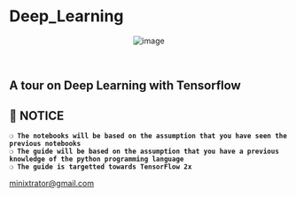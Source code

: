 # Deep_Learning
<div align="center">

![image](https://miro.medium.com/max/1200/1*IZfsipaDZITtnqIxkwfYug.png)

<br>

</div>

## A tour on Deep Learning with Tensorflow

## :page_with_curl: NOTICE

__`❍ The notebooks will be based on the assumption that you have seen the previous notebooks`__<br>
__`❍ The guide will be based on the assumption that you have a previous knowledge of the python programming language`__<br>
__`❍ The guide is targetted towards TensorFlow 2x`__<br>


<a href="mailto:minixtrator@gmail.com">minixtrator@gmail.com</a>
